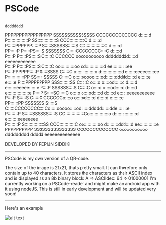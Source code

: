 # PSCode

                                                                                                                     
                                                                                         dddddddd                    
PPPPPPPPPPPPPPPPP      SSSSSSSSSSSSSSS         CCCCCCCCCCCCC                             d::::::d                    
P::::::::::::::::P   SS:::::::::::::::S     CCC::::::::::::C                             d::::::d                    
P::::::PPPPPP:::::P S:::::SSSSSS::::::S   CC:::::::::::::::C                             d::::::d                    
PP:::::P     P:::::PS:::::S     SSSSSSS  C:::::CCCCCCCC::::C                             d:::::d                     
  P::::P     P:::::PS:::::S             C:::::C       CCCCCC   ooooooooooo       ddddddddd:::::d     eeeeeeeeeeee    
  P::::P     P:::::PS:::::S            C:::::C               oo:::::::::::oo   dd::::::::::::::d   ee::::::::::::ee  
  P::::PPPPPP:::::P  S::::SSSS         C:::::C              o:::::::::::::::o d::::::::::::::::d  e::::::eeeee:::::ee
  P:::::::::::::PP    SS::::::SSSSS    C:::::C              o:::::ooooo:::::od:::::::ddddd:::::d e::::::e     e:::::e
  P::::PPPPPPPPP        SSS::::::::SS  C:::::C              o::::o     o::::od::::::d    d:::::d e:::::::eeeee::::::e
  P::::P                   SSSSSS::::S C:::::C              o::::o     o::::od:::::d     d:::::d e:::::::::::::::::e 
  P::::P                        S:::::SC:::::C              o::::o     o::::od:::::d     d:::::d e::::::eeeeeeeeeee  
  P::::P                        S:::::S C:::::C       CCCCCCo::::o     o::::od:::::d     d:::::d e:::::::e           
PP::::::PP          SSSSSSS     S:::::S  C:::::CCCCCCCC::::Co:::::ooooo:::::od::::::ddddd::::::dde::::::::e          
P::::::::P          S::::::SSSSSS:::::S   CC:::::::::::::::Co:::::::::::::::o d:::::::::::::::::d e::::::::eeeeeeee  
P::::::::P          S:::::::::::::::SS      CCC::::::::::::C oo:::::::::::oo   d:::::::::ddd::::d  ee:::::::::::::e  
PPPPPPPPPP           SSSSSSSSSSSSSSS           CCCCCCCCCCCCC   ooooooooooo      ddddddddd   ddddd    eeeeeeeeeeeeee  
                                                                                                                     


  DEVELOPED BY PEPIJN SIDDIKI
  
_____________________________________________________________________________________________________________________


PSCode is my own version of a QR-code.

The size of the image is 21x21, thats pretty small. It can therefore only contain up to 40 characters.
It stores the characters as their ASCII index and is displayed as an 8b binary block: A => ASCIIdec: 64 => 01000001
I'm currently working on a PSCode-reader and might make an android app with it using nodeJS.
This is still in early development and will be updated very soon! 

_____________________________________________________________________________________________________________________


Here's an example

![alt text](https://ibb.co/YfvW08d)
